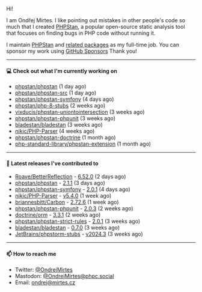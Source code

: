 Hi!

I am Ondřej Mirtes. I like pointing out mistakes in other people's code so much that I created [PHPStan](https://phpstan.org/), a popular open-source static analysis tool that focuses on finding bugs in PHP code without running it.

I maintain [PHPStan](https://github.com/phpstan/phpstan) and [related packages](https://github.com/phpstan/) as my full-time job. You can sponsor my work using [GitHub Sponsors](https://github.com/sponsors/ondrejmirtes) Thank you!

---

#### 💻 Check out what I'm currently working on

- [phpstan/phpstan](https://github.com/phpstan/phpstan) (1 day ago)
- [phpstan/phpstan-src](https://github.com/phpstan/phpstan-src) (1 day ago)
- [phpstan/phpstan-symfony](https://github.com/phpstan/phpstan-symfony) (4 days ago)
- [phpstan/php-8-stubs](https://github.com/phpstan/php-8-stubs) (2 weeks ago)
- [vixducis/phpstan-uniontointersection](https://github.com/vixducis/phpstan-uniontointersection) (3 weeks ago)
- [phpstan/phpstan-phpunit](https://github.com/phpstan/phpstan-phpunit) (3 weeks ago)
- [bladestan/bladestan](https://github.com/bladestan/bladestan) (3 weeks ago)
- [nikic/PHP-Parser](https://github.com/nikic/PHP-Parser) (4 weeks ago)
- [phpstan/phpstan-doctrine](https://github.com/phpstan/phpstan-doctrine) (1 month ago)
- [php-standard-library/phpstan-extension](https://github.com/php-standard-library/phpstan-extension) (1 month ago)

---

#### 🔭 Latest releases I've contributed to

- [Roave/BetterReflection](https://github.com/Roave/BetterReflection) - [6.52.0](https://github.com/Roave/BetterReflection/releases/tag/6.52.0) (2 days ago)
- [phpstan/phpstan](https://github.com/phpstan/phpstan) - [2.1.1](https://github.com/phpstan/phpstan/releases/tag/2.1.1) (3 days ago)
- [phpstan/phpstan-symfony](https://github.com/phpstan/phpstan-symfony) - [2.0.1](https://github.com/phpstan/phpstan-symfony/releases/tag/2.0.1) (4 days ago)
- [nikic/PHP-Parser](https://github.com/nikic/PHP-Parser) - [v5.4.0](https://github.com/nikic/PHP-Parser/releases/tag/v5.4.0) (1 week ago)
- [briannesbitt/Carbon](https://github.com/briannesbitt/Carbon) - [2.72.6](https://github.com/briannesbitt/Carbon/releases/tag/2.72.6) (1 week ago)
- [phpstan/phpstan-phpunit](https://github.com/phpstan/phpstan-phpunit) - [2.0.3](https://github.com/phpstan/phpstan-phpunit/releases/tag/2.0.3) (2 weeks ago)
- [doctrine/orm](https://github.com/doctrine/orm) - [3.3.1](https://github.com/doctrine/orm/releases/tag/3.3.1) (2 weeks ago)
- [phpstan/phpstan-strict-rules](https://github.com/phpstan/phpstan-strict-rules) - [2.0.1](https://github.com/phpstan/phpstan-strict-rules/releases/tag/2.0.1) (3 weeks ago)
- [bladestan/bladestan](https://github.com/bladestan/bladestan) - [0.7.0](https://github.com/bladestan/bladestan/releases/tag/0.7.0) (3 weeks ago)
- [JetBrains/phpstorm-stubs](https://github.com/JetBrains/phpstorm-stubs) - [v2024.3](https://github.com/JetBrains/phpstorm-stubs/releases/tag/v2024.3) (3 weeks ago)

---

#### 📫 How to reach me

- Twitter: [@OndrejMirtes](https://twitter.com/ondrejmirtes)
- Mastodon: [@OndrejMirtes@phpc.social](https://phpc.social/@OndrejMirtes)
- Email: [ondrej@mirtes.cz](mailto:ondrej@mirtes.cz)
